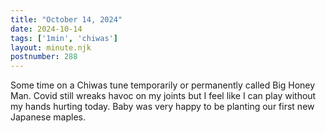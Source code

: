 ```yaml
---
title: "October 14, 2024"
date: 2024-10-14
tags: ['1min', 'chiwas']
layout: minute.njk
postnumber: 288
---
```

Some time on a Chiwas tune temporarily or permanently called Big Honey Man. Covid still wreaks havoc on my joints but I feel like I can play without my hands hurting today. Baby was very happy to be planting our first new Japanese maples.  